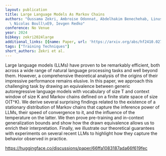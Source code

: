 ```yaml
---
layout: publication
title: Large Language Models As Markov Chains
authors: "Oussama Zekri, Ambroise Odonnat, Abdelhakim Benechehab, Linus Bleistein,\
  \ Nicolas Boull\xE9, Ievgen Redko"
conference: No Venue
year: 2024
bibkey: zekri2024large
additional_links: [{name: Paper, url: 'https://arxiv.org/abs/hf2410.02724'}]
tags: ["Training Techniques"]
short_authors: Zekri et al.
---
```

Large language models (LLMs) have proven to be remarkably efficient, both across a wide range of natural language processing tasks and well beyond them. However, a comprehensive theoretical analysis of the origins of their impressive performance remains elusive. In this paper, we approach this challenging task by drawing an equivalence between generic autoregressive language models with vocabulary of size T and context window of size K and Markov chains defined on a finite state space of size O(T^K). We derive several surprising findings related to the existence of a stationary distribution of Markov chains that capture the inference power of LLMs, their speed of convergence to it, and the influence of the temperature on the latter. We then prove pre-training and in-context generalization bounds and show how the drawn equivalence allows us to enrich their interpretation. Finally, we illustrate our theoretical guarantees with experiments on several recent LLMs to highlight how they capture the behavior observed in practice.

https://huggingface.co/discussions/paper/66ffa1083187ada66f619fec